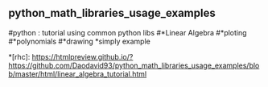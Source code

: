 ## python_math_libraries_usage_examples
#python : tutorial using common python libs
#*Linear Algebra 
#*ploting #*polynomials
#*drawing *simply example



*[rhc]: https://htmlpreview.github.io/?https://github.com/Daodavid93/python_math_libraries_usage_examples/blob/master/html/linear_algebra_tutorial.html


[r2h]: http://github.com/github/markup/tree/master/lib/github/commands/rest2html
